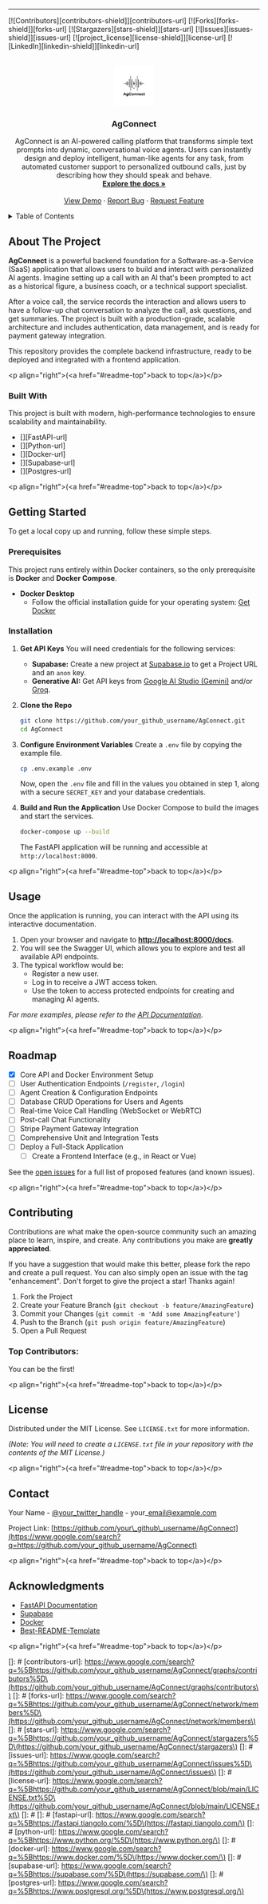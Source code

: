 -----

<!-- PROJECT SHIELDS -->
<!--
*** I'm using markdown "reference style" links for readability.
*** Reference links are enclosed in brackets [ ] instead of parentheses ( ).
*** See the bottom of this document for the declaration of the reference variables
*** for contributors-url, forks-url, etc. This is an optional, concise syntax you may use.
*** https://www.markdownguide.org/basic-syntax/#reference-style-links
-->
[![Contributors][contributors-shield]][contributors-url]
[![Forks][forks-shield]][forks-url]
[![Stargazers][stars-shield]][stars-url]
[![Issues][issues-shield]][issues-url]
[![project_license][license-shield]][license-url]
[![LinkedIn][linkedin-shield]][linkedin-url]



<!-- PROJECT LOGO -->
<br />
<div align="center">
  <a href="https://github.com/github_username/repo_name">
    <img src="images/agconnect.png" alt="Logo" width="80" height="80">
  </a>

<h3 align="center">AgConnect</h3>

  <p align="center">
     AgConnect is an AI-powered calling platform that transforms simple text prompts into dynamic, conversational voice agents. Users can instantly design and deploy intelligent, human-like agents for any task, from automated customer support to personalized outbound calls, just by describing how they should speak and behave.
    <br />
    <a href="https://github.com/github_username/repo_name"><strong>Explore the docs »</strong></a>
    <br />
    <br />
    <a href="https://github.com/github_username/repo_name">View Demo</a>
    &middot;
    <a href="https://github.com/github_username/repo_name/issues/new?labels=bug&template=bug-report---.md">Report Bug</a>
    &middot;
    <a href="https://github.com/github_username/repo_name/issues/new?labels=enhancement&template=feature-request---.md">Request Feature</a>
  </p>
</div>



<!-- TABLE OF CONTENTS -->
<details>
  <summary>Table of Contents</summary>
  <ol>
    <li>
      <a href="#about-the-project">About The Project</a>
      <ul>
        <li><a href="#built-with">Built With</a></li>
      </ul>
    </li>
    <li>
      <a href="#getting-started">Getting Started</a>
      <ul>
        <li><a href="#prerequisites">Prerequisites</a></li>
        <li><a href="#installation">Installation</a></li>
      </ul>
    </li>
    <li><a href="#usage">Usage</a></li>
    <li><a href="#roadmap">Roadmap</a></li>
    <li><a href="#contributing">Contributing</a></li>
    <li><a href="#license">License</a></li>
    <li><a href="#contact">Contact</a></li>
    <li><a href="#acknowledgments">Acknowledgments</a></li>
  </ol>
</details>

## About The Project

[](https://www.google.com/search?q=https://github.com/your_github_username/AgConnect)

**AgConnect** is a powerful backend foundation for a Software-as-a-Service (SaaS) application that allows users to build and interact with personalized AI agents. Imagine setting up a call with an AI that's been prompted to act as a historical figure, a business coach, or a technical support specialist.

After a voice call, the service records the interaction and allows users to have a follow-up chat conversation to analyze the call, ask questions, and get summaries. The project is built with a production-grade, scalable architecture and includes authentication, data management, and is ready for payment gateway integration.

This repository provides the complete backend infrastructure, ready to be deployed and integrated with a frontend application.

\<p align="right"\>(\<a href="\#readme-top"\>back to top\</a\>)\</p\>

### Built With

This project is built with modern, high-performance technologies to ensure scalability and maintainability.

  * [][FastAPI-url]
  * [][Python-url]
  * [][Docker-url]
  * [][Supabase-url]
  * [][Postgres-url]

\<p align="right"\>(\<a href="\#readme-top"\>back to top\</a\>)\</p\>

## Getting Started

To get a local copy up and running, follow these simple steps.

### Prerequisites

This project runs entirely within Docker containers, so the only prerequisite is **Docker** and **Docker Compose**.

  * **Docker Desktop**
      * Follow the official installation guide for your operating system: [Get Docker](https://docs.docker.com/get-docker/)

### Installation

1.  **Get API Keys**
    You will need credentials for the following services:

      * **Supabase:** Create a new project at [Supabase.io](https://supabase.io) to get a Project URL and an `anon` key.
      * **Generative AI:** Get API keys from [Google AI Studio (Gemini)](https://aistudio.google.com/) and/or [Groq](https://groq.com/).

2.  **Clone the Repo**

    ```sh
    git clone https://github.com/your_github_username/AgConnect.git
    cd AgConnect
    ```

3.  **Configure Environment Variables**
    Create a `.env` file by copying the example file.

    ```sh
    cp .env.example .env
    ```

    Now, open the `.env` file and fill in the values you obtained in step 1, along with a secure `SECRET_KEY` and your database credentials.

4.  **Build and Run the Application**
    Use Docker Compose to build the images and start the services.

    ```sh
    docker-compose up --build
    ```

    The FastAPI application will be running and accessible at `http://localhost:8000`.

\<p align="right"\>(\<a href="\#readme-top"\>back to top\</a\>)\</p\>

## Usage

Once the application is running, you can interact with the API using its interactive documentation.

1.  Open your browser and navigate to **[http://localhost:8000/docs](https://www.google.com/search?q=http://localhost:8000/docs)**.
2.  You will see the Swagger UI, which allows you to explore and test all available API endpoints.
3.  The typical workflow would be:
      * Register a new user.
      * Log in to receive a JWT access token.
      * Use the token to access protected endpoints for creating and managing AI agents.

*For more examples, please refer to the [API Documentation](https://www.google.com/search?q=http://localhost:8000/docs).*

\<p align="right"\>(\<a href="\#readme-top"\>back to top\</a\>)\</p\>

## Roadmap

  - [x] Core API and Docker Environment Setup
  - [ ] User Authentication Endpoints (`/register`, `/login`)
  - [ ] Agent Creation & Configuration Endpoints
  - [ ] Database CRUD Operations for Users and Agents
  - [ ] Real-time Voice Call Handling (WebSocket or WebRTC)
  - [ ] Post-call Chat Functionality
  - [ ] Stripe Payment Gateway Integration
  - [ ] Comprehensive Unit and Integration Tests
  - [ ] Deploy a Full-Stack Application
      - [ ] Create a Frontend Interface (e.g., in React or Vue)

See the [open issues](https://www.google.com/search?q=https://github.com/your_github_username/AgConnect/issues) for a full list of proposed features (and known issues).

\<p align="right"\>(\<a href="\#readme-top"\>back to top\</a\>)\</p\>

## Contributing

Contributions are what make the open-source community such an amazing place to learn, inspire, and create. Any contributions you make are **greatly appreciated**.

If you have a suggestion that would make this better, please fork the repo and create a pull request. You can also simply open an issue with the tag "enhancement".
Don't forget to give the project a star\! Thanks again\!

1.  Fork the Project
2.  Create your Feature Branch (`git checkout -b feature/AmazingFeature`)
3.  Commit your Changes (`git commit -m 'Add some AmazingFeature'`)
4.  Push to the Branch (`git push origin feature/AmazingFeature`)
5.  Open a Pull Request

### Top Contributors:

You can be the first\!

\<p align="right"\>(\<a href="\#readme-top"\>back to top\</a\>)\</p\>

## License

Distributed under the MIT License. See `LICENSE.txt` for more information.

*(Note: You will need to create a `LICENSE.txt` file in your repository with the contents of the MIT License.)*

\<p align="right"\>(\<a href="\#readme-top"\>back to top\</a\>)\</p\>

## Contact

Your Name - [@your\_twitter\_handle](https://www.google.com/search?q=https://twitter.com/your_twitter_handle) - your\_email@example.com

Project Link: [https://github.com/your\_github\_username/AgConnect](https://www.google.com/search?q=https://github.com/your_github_username/AgConnect)

\<p align="right"\>(\<a href="\#readme-top"\>back to top\</a\>)\</p\>

## Acknowledgments

  * [FastAPI Documentation](https://fastapi.tiangolo.com/)
  * [Supabase](https://supabase.com)
  * [Docker](https://www.docker.com/)
  * [Best-README-Template](https://github.com/othneildrew/Best-README-Template)

\<p align="right"\>(\<a href="\#readme-top"\>back to top\</a\>)\</p\>

[]: #
[contributors-url]: https://www.google.com/search?q=%5Bhttps://github.com/your_github_username/AgConnect/graphs/contributors%5D\(https://github.com/your_github_username/AgConnect/graphs/contributors\)
[]: #
[forks-url]: https://www.google.com/search?q=%5Bhttps://github.com/your_github_username/AgConnect/network/members%5D\(https://github.com/your_github_username/AgConnect/network/members\)
[]: #
[stars-url]: https://www.google.com/search?q=%5Bhttps://github.com/your_github_username/AgConnect/stargazers%5D\(https://github.com/your_github_username/AgConnect/stargazers\)
[]: #
[issues-url]: https://www.google.com/search?q=%5Bhttps://github.com/your_github_username/AgConnect/issues%5D\(https://github.com/your_github_username/AgConnect/issues\)
[]: #
[license-url]: https://www.google.com/search?q=%5Bhttps://github.com/your_github_username/AgConnect/blob/main/LICENSE.txt%5D\(https://github.com/your_github_username/AgConnect/blob/main/LICENSE.txt\)
[]: #
[]: #
[fastapi-url]: https://www.google.com/search?q=%5Bhttps://fastapi.tiangolo.com/%5D\(https://fastapi.tiangolo.com/\)
[]: #
[python-url]: https://www.google.com/search?q=%5Bhttps://www.python.org/%5D\(https://www.python.org/\)
[]: #
[docker-url]: https://www.google.com/search?q=%5Bhttps://www.docker.com/%5D\(https://www.docker.com/\)
[]: #
[supabase-url]: https://www.google.com/search?q=%5Bhttps://supabase.com/%5D\(https://supabase.com/\)
[]: #
[postgres-url]: https://www.google.com/search?q=%5Bhttps://www.postgresql.org/%5D\(https://www.postgresql.org/\)
